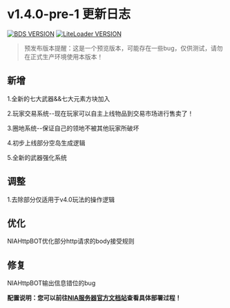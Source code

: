 # v1.4.0-pre-1 更新日志

[![BDS VERSION](https://img.shields.io/badge/BDS-1.20.12.02-green?style=for-the-badge&logo=appveyor)](https://www.minecraft.net/en-us/download/server/bedrock)
[![LiteLoader VERSION](https://img.shields.io/badge/LiteLoader-2.15.0-green?style=for-the-badge&logo=appveyor)](https://github.com/LiteLDev/LiteLoaderBDS/releases/)

> 预发布版本提醒：这是一个预览版本，可能存在一些bug，仅供测试，请勿在正式生产环境使用本版本！


## 新增

1.全新的七大武器&&七大元素方块加入

2.玩家交易系统--现在玩家可以自主上线物品到交易市场进行售卖了！

3.圈地系统--保证自己的领地不被其他玩家所破坏

4.初步上线部分空岛生成逻辑

5.全新的武器强化系统

## 调整

1.去除部分仅适用于v4.0玩法的操作逻辑

## 优化

NIAHttpBOT优化部分http请求的body接受规则

## 修复

NIAHttpBOT输出信息错位的bug

**配置说明：您可以前往[NIA服务器官方文档站](https://docs.mcnia.com/zh-CN/deploy.html)查看具体部署过程！**

